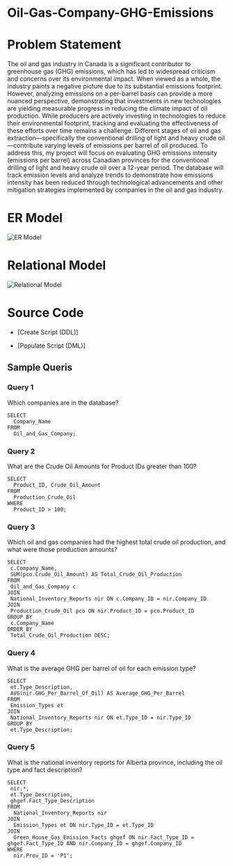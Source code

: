 # Oil-Gas-Company-GHG-Emissions

# Problem Statement 

The oil and gas industry in Canada is a significant contributor to greenhouse gas (GHG) emissions, which has led to widespread criticism and concerns over its environmental impact. When viewed as a whole, the industry paints a negative picture due to its substantial emissions footprint. However, analyzing emissions on a per-barrel basis can provide a more nuanced perspective, demonstrating that investments in new technologies are yielding measurable progress in reducing the climate impact of oil production. While producers are actively investing in technologies to reduce their environmental footprint, tracking and evaluating the effectiveness of these efforts over time remains a challenge. Different stages of oil and gas extraction—specifically the conventional drilling of light and heavy crude oil—contribute varying levels of emissions per barrel of oil produced. To address this, my project will focus on evaluating GHG emissions intensity (emissions per barrel) across Canadian provinces for the conventional drilling of light and heavy crude oil over a 12-year period. The database will track emission levels and analyze trends to demonstrate how emissions intensity has been reduced through technological advancements and other mitigation strategies implemented by companies in the oil and gas industry. 

# ER Model 

![ER Model](https://github.com/user-attachments/assets/e4c1241b-afd3-4ad9-9530-54c7cbdf4a8a)

# Relational Model 

![Relational Model](https://github.com/user-attachments/assets/8b1d4c34-4545-4929-8ff6-a0e5a3056453)

# Source Code 

* [Create Script (DDL)]

* [Populate Script (DML)]
  
## Sample Queris 


### Query 1 

Which companies are in the database?

```
SELECT
  Company_Name
FROM
  Oil_and_Gas_Company;
```

### Query 2 

What are the Crude Oil Amounts for Product IDs greater than 100?

```
SELECT
  Product_ID, Crude_Oil_Amount
FROM
  Production_Crude_Oil
WHERE
  Product_ID > 100;
```

### Query 3

Which oil and gas companies had the highest total crude oil production, and what were those production amounts?

```
SELECT
 c.Company_Name,
 SUM(pco.Crude_Oil_Amount) AS Total_Crude_Oil_Production
FROM
 Oil_and_Gas_Company c
JOIN
 National_Inventory_Reports nir ON c.Company_ID = nir.Company_ID
JOIN
 Production_Crude_Oil pco ON nir.Product_ID = pco.Product_ID
GROUP BY
 c.Company_Name
ORDER BY
 Total_Crude_Oil_Production DESC;
```

### Query 4

What is the average GHG per barrel of oil for each emission type?

```
SELECT
 et.Type_Description,
 AVG(nir.GHG_Per_Barrel_Of_Oil) AS Average_GHG_Per_Barrel
FROM
 Emission_Types et
JOIN
 National_Inventory_Reports nir ON et.Type_ID = nir.Type_ID
GROUP BY
 et.Type_Description; 
```

### Query 5

What is the national inventory reports for Alberta province, including the oil type and fact description? 

```
SELECT
 nir.*,
 et.Type_Description,
 ghgef.Fact_Type_Description
FROM
  National_Inventory_Reports nir
JOIN
  Emission_Types et ON nir.Type_ID = et.Type_ID
JOIN
  Green_House_Gas_Emission_Facts ghgef ON nir.Fact_Type_ID = ghgef.Fact_Type_ID AND nir.Company_ID = ghgef.Company_ID
WHERE
  nir.Prov_ID = 'P1';
```
